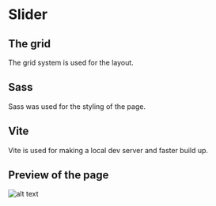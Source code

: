 # Slider

## The grid

The grid system is used for the layout. 

## Sass

Sass was used for the styling of the page.

## Vite
Vite is used for making a local dev server and faster build up.

## Preview of the page
![alt text](https://github.com/winterBeka97/two-row-slider/img/two-row-slider.png?raw=true)
